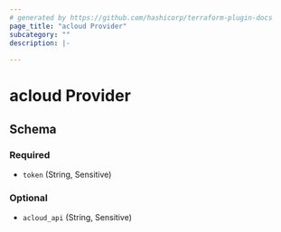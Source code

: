 ```yaml
---
# generated by https://github.com/hashicorp/terraform-plugin-docs
page_title: "acloud Provider"
subcategory: ""
description: |-
  
---
```


# acloud Provider





<!-- schema generated by tfplugindocs -->
## Schema

### Required

- `token` (String, Sensitive)

### Optional

- `acloud_api` (String, Sensitive)
